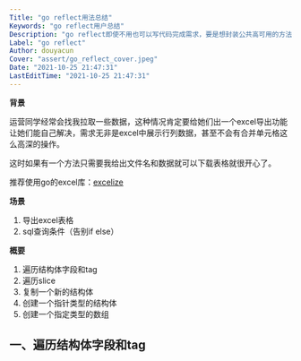 ```yaml
---
Title: "go reflect用法总结"
Keywords: "go reflect用户总结"
Description: "go reflect即使不用也可以写代码完成需求，要是想封装公共高可用的方法还是需要用的reflect包"
Label: "go reflect"
Author: douyacun
Cover: "assert/go_reflect_cover.jpeg"
Date: "2021-10-25 21:47:31"
LastEditTime: "2021-10-25 21:47:31"
---
```


**背景**

运营同学经常会找我拉取一些数据，这种情况肯定要给她们出一个excel导出功能让她们能自己解决，需求无非是excel中展示行列数据，甚至不会有合并单元格这么高深的操作。

这时如果有一个方法只需要我给出文件名和数据就可以下载表格就很开心了。

推荐使用go的excel库：[excelize](https://github.com/xuri/excelize)

**场景**

1. 导出excel表格
2. sql查询条件（告别if else）

**概要**

1. 遍历结构体字段和tag
2. 遍历slice
3. 复制一个新的结构体
4. 创建一个指针类型的结构体
5. 创建一个指定类型的数组



## 一、遍历结构体字段和tag



